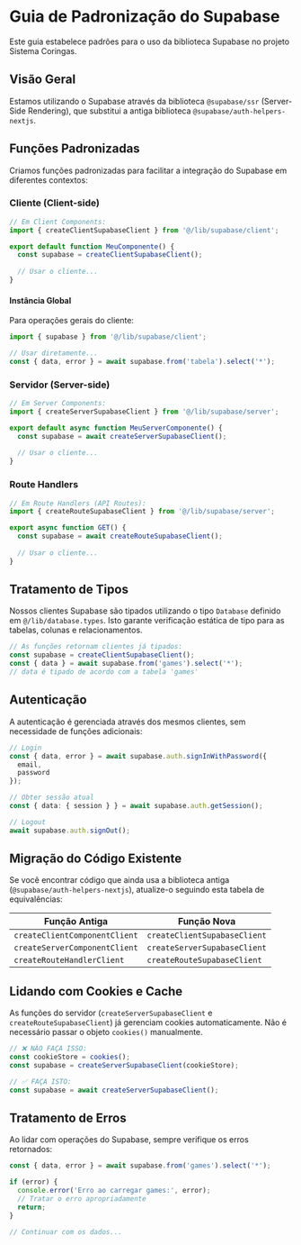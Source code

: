 # Guia de Padronização do Supabase

Este guia estabelece padrões para o uso da biblioteca Supabase no projeto Sistema Coringas.

## Visão Geral

Estamos utilizando o Supabase através da biblioteca `@supabase/ssr` (Server-Side Rendering), que substitui a antiga biblioteca `@supabase/auth-helpers-nextjs`. 

## Funções Padronizadas

Criamos funções padronizadas para facilitar a integração do Supabase em diferentes contextos:

### Cliente (Client-side)

```typescript
// Em Client Components:
import { createClientSupabaseClient } from '@/lib/supabase/client';

export default function MeuComponente() {
  const supabase = createClientSupabaseClient();
  
  // Usar o cliente...
}
```

#### Instância Global

Para operações gerais do cliente:

```typescript
import { supabase } from '@/lib/supabase/client';

// Usar diretamente...
const { data, error } = await supabase.from('tabela').select('*');
```

### Servidor (Server-side)

```typescript
// Em Server Components:
import { createServerSupabaseClient } from '@/lib/supabase/server';

export default async function MeuServerComponente() {
  const supabase = await createServerSupabaseClient();
  
  // Usar o cliente...
}
```

### Route Handlers

```typescript
// Em Route Handlers (API Routes):
import { createRouteSupabaseClient } from '@/lib/supabase/server';

export async function GET() {
  const supabase = await createRouteSupabaseClient();
  
  // Usar o cliente...
}
```

## Tratamento de Tipos

Nossos clientes Supabase são tipados utilizando o tipo `Database` definido em `@/lib/database.types`. Isto garante verificação estática de tipo para as tabelas, colunas e relacionamentos.

```typescript
// As funções retornam clientes já tipados:
const supabase = createClientSupabaseClient();
const { data } = await supabase.from('games').select('*');
// data é tipado de acordo com a tabela 'games'
```

## Autenticação

A autenticação é gerenciada através dos mesmos clientes, sem necessidade de funções adicionais:

```typescript
// Login
const { data, error } = await supabase.auth.signInWithPassword({
  email,
  password
});

// Obter sessão atual
const { data: { session } } = await supabase.auth.getSession();

// Logout
await supabase.auth.signOut();
```

## Migração do Código Existente

Se você encontrar código que ainda usa a biblioteca antiga (`@supabase/auth-helpers-nextjs`), atualize-o seguindo esta tabela de equivalências:

| Função Antiga | Função Nova |
|---------------|-------------|
| `createClientComponentClient` | `createClientSupabaseClient` |
| `createServerComponentClient` | `createServerSupabaseClient` |
| `createRouteHandlerClient` | `createRouteSupabaseClient` |

## Lidando com Cookies e Cache

As funções do servidor (`createServerSupabaseClient` e `createRouteSupabaseClient`) já gerenciam cookies automaticamente. Não é necessário passar o objeto `cookies()` manualmente.

```typescript
// ❌ NÃO FAÇA ISSO:
const cookieStore = cookies();
const supabase = createServerSupabaseClient(cookieStore);

// ✅ FAÇA ISTO:
const supabase = await createServerSupabaseClient();
```

## Tratamento de Erros

Ao lidar com operações do Supabase, sempre verifique os erros retornados:

```typescript
const { data, error } = await supabase.from('games').select('*');

if (error) {
  console.error('Erro ao carregar games:', error);
  // Tratar o erro apropriadamente
  return;
}

// Continuar com os dados...
``` 